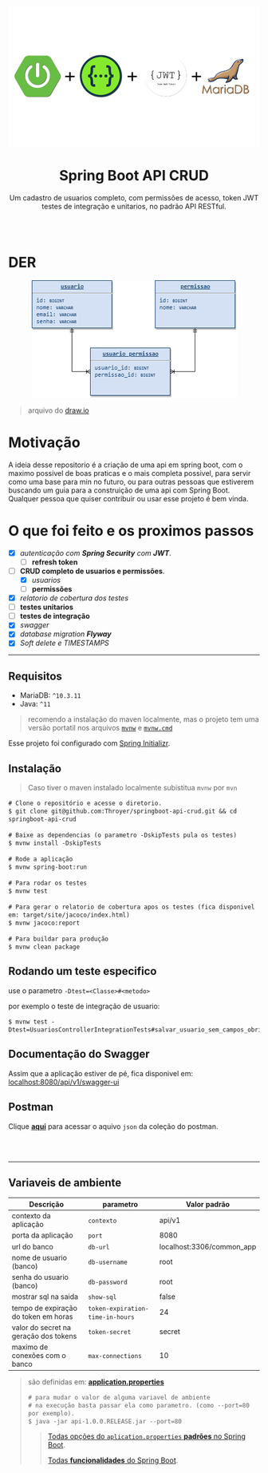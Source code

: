 <p align="center">
  <a href="https://github.com/Throyer" target="blank"><img src="./assets/tecnologias.png" width="560" alt="Tecnologias" /></a>
</p>

<h1 align="center">Spring Boot API CRUD</h1>
<p align="center">
  Um cadastro de usuarios completo, com permissões de acesso, token JWT testes de integração e unitarios, no padrão API RESTful.
</p>
<br>
<br>

# DER
<p align="center">
  <img src="./der/spring_boot_crud_der.png" alt="DER" />
</p>

> arquivo do [draw.io](./der/spring_boot_crud_der.drawio)

# Motivação

<p>
  A ideia desse repositorio é a criação de uma api em spring boot,
  com o maximo possivel de boas praticas e o mais completa possivel,
  para servir como uma base para min no futuro, ou para outras pessoas
  que estiverem buscando um guia para a construição de uma api com Spring Boot.
  Qualquer pessoa que quiser contribuir ou usar esse projeto é bem vinda.
</p>

# O que foi feito e os proximos passos

- [x] _autenticação com **Spring Security** com **JWT**_.
  - [ ] **refresh token**
- [ ] **CRUD completo de usuarios e permissões**.
  - [x] _usuarios_
  - [ ] **permissões**
- [X] _relatorio de cobertura dos testes_
- [ ] **testes unitarios**
- [ ] **testes de integração**
- [x] _swagger_
- [x] _database migration **Flyway**_
- [x] _Soft delete e TIMESTAMPS_

---

## Requisitos

- MariaDB: `^10.3.11`
- Java: `^11`
> recomendo a instalação do maven localmente, mas o projeto tem uma versão portatil nos arquivos [`mvnw`](./mvnw) e [`mvnw.cmd`](./mvnw.cmd)

Esse projeto foi configurado com [Spring Initializr](https://start.spring.io/).

## Instalação

> Caso tiver o maven instalado localmente subistitua `mvnw` por `mvn`


```shell
# Clone o repositório e acesse o diretorio.
$ git clone git@github.com:Throyer/springboot-api-crud.git && cd springboot-api-crud

# Baixe as dependencias (o parametro -DskipTests pula os testes)
$ mvnw install -DskipTests

# Rode a aplicação
$ mvnw spring-boot:run

# Para rodar os testes
$ mvnw test

# Para gerar o relatorio de cobertura apos os testes (fica disponivel em: target/site/jacoco/index.html)
$ mvnw jacoco:report

# Para buildar para produção
$ mvnw clean package
```


## Rodando um teste especifico
use o parametro `-Dtest=<Classe>#<metodo>`


por exemplo o teste de integração de usuario:
```
$ mvnw test -Dtest=UsuariosControllerIntegrationTests#salvar_usuario_sem_campos_obrigatorios_deve_retornar_400
```


## Documentação do Swagger
Assim que a aplicação estiver de pé, fica disponivel em: [localhost:8080/api/v1/swagger-ui](http://localhost:8080/api/v1/swagger-ui.html)

## Postman
Clique [**aqui**](./postman/crud_api.postman_collection.json) para acessar o aquivo `json` da coleção do postman.


<br>
<br>

---

## Variaveis de ambiente

| **Descrição**                         | **parametro**                    | **Valor padrão**          |
| ------------------------------------- | -------------------------------- | ------------------------- |
| contexto da aplicação                 | `contexto`                       | api/v1                    |
| porta da aplicação                    | `port`                           | 8080                      |
| url do banco                          | `db-url`                         | localhost:3306/common_app |
| nome de usuario (banco)               | `db-username`                    | root                      |
| senha do usuario (banco)              | `db-password`                    | root                      |
| mostrar sql na saida                  | `show-sql`                       | false                     |
| tempo de expiração do token em horas  | `token-expiration-time-in-hours` | 24                        |
| valor do secret na geração dos tokens | `token-secret`                   | secret                    |
| maximo de conexões com o banco        | `max-connections`                | 10                        |

> são definidas em: [**application.properties**](./src/main/resources/application.properties)
>
> ```shell
> # para mudar o valor de alguma variavel de ambiente
> # na execução basta passar ela como parametro. (como --port=80 por exemplo).
> $ java -jar api-1.0.0.RELEASE.jar --port=80
> ```
>
> > [Todas opções do `aplication.properties` **padrões** no Spring Boot](https://docs.spring.io/spring-boot/docs/current/reference/html/common-application-properties.html).
> >
> > [Todas **funcionalidades** do Spring Boot](https://docs.spring.io/spring-boot/docs/current/reference/html/spring-boot-features.html).
